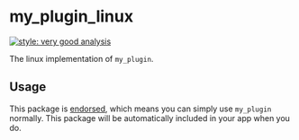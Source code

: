 # my_plugin_linux

[![style: very good analysis][very_good_analysis_badge]][very_good_analysis_link]

The linux implementation of `my_plugin`.

## Usage

This package is [endorsed][endorsed_link], which means you can simply use `my_plugin`
normally. This package will be automatically included in your app when you do.

[endorsed_link]: https://flutter.dev/docs/development/packages-and-plugins/developing-packages#endorsed-federated-plugin
[very_good_analysis_badge]: https://img.shields.io/badge/style-very_good_analysis-B22C89.svg
[very_good_analysis_link]: https://pub.dev/packages/very_good_analysis
